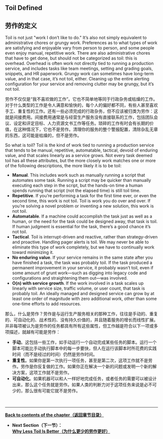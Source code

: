 ## **Toil Defined**

## **劳作的定义**

Toil is not just "work I don’t like to do." It’s also not simply equivalent to administrative chores or grungy work. Preferences as to what types of work are satisfying and enjoyable vary from person to person, and some people even enjoy manual, repetitive work. There are also administrative chores that have to get done, but should not be categorized as toil: this is overhead. Overhead is often work not directly tied to running a production service, and includes tasks like team meetings, setting and grading goals, snippets, and HR paperwork. Grungy work can sometimes have long-term value, and in that case, it’s not toil, either. Cleaning up the entire alerting configuration for your service and removing clutter may be grungy, but it’s not toil.

劳作不仅仅是“我不喜欢做的工作”。它也不简单地等同于行政杂务或枯燥的工作。对于什么类型的工作是令人满意和愉快的，每个人的偏好都不同，有些人甚至喜欢手工、重复性的工作。还有一些必须完成的行政杂务，但不应该被归类为劳作：这就是间接费用。间接费用通常是与经营生产服务没有直接联系的工作，包括团队会议、设定和评定目标、人力资源文书工作等任务。琐碎的工作有时会有长期的价值，在这种情况下，它也不是劳作。清理你的服务的整个警报配置，清除杂乱无章的东西，这可能是枯燥的，但不是劳作。

So what is toil? Toil is the kind of work tied to running a production service that tends to be manual, repetitive, automatable, tactical, devoid of enduring value, and that scales linearly as a service grows. Not every task deemed toil has all these attributes, but the more closely work matches one or more of the following descriptions, the more likely it is to be toil:

* **Manual**. This includes work such as manually running a script that automates some task. Running a script may be quicker than manually executing each step in the script, but the hands-on time a human spends running that script (not the elapsed time) is still toil time.
* **Repetitive**. If you’re performing a task for the first time ever, or even the second time, this work is not toil. Toil is work you do over and over. If you’re solving a novel problem or inventing a new solution, this work is not toil.
* **Automatable**. If a machine could accomplish the task just as well as a human, or the need for the task could be designed away, that task is toil. If human judgment is essential for the task, there’s a good chance it’s not toil.
* **Tactical**. Toil is interrupt-driven and reactive, rather than strategy-driven and proactive. Handling pager alerts is toil. We may never be able to eliminate this type of work completely, but we have to continually work toward minimizing it.
* **No enduring value**. If your service remains in the same state after you have finished a task, the task was probably toil. If the task produced a permanent improvement in your service, it probably wasn’t toil, even if some amount of grunt work—such as digging into legacy code and configurations and straightening them out—was involved.
* **O(n) with service growth**. If the work involved in a task scales up linearly with service size, traffic volume, or user count, that task is probably toil. An ideally managed and designed service can grow by at least one order of magnitude with zero additional work, other than some one-time efforts to add resources.

那么，什么是劳作？劳作是与运行生产服务相关的那种工作，往往是手动的、重复的、可自动化的、战术性的、没有持久价值的，并且随着服务的增长而线性扩展。并非每项被认为是劳作的任务都具有所有这些属性，但工作越是符合以下一项或多项描述，就越有可能是劳作：

* **手动**。这包括一些工作，如手动运行一个自动完成某些任务的脚本。运行一个脚本可能比手动执行脚本中的每一步要快，但人在运行该脚本时所花费的实践时间（而不是经过的时间）仍然是劳作时间。
* **重复性**。如果你是第一次执行一项任务，甚至是第二次，这项工作就不是劳作。劳作是你反复做的工作。如果你正在解决一个新的问题或发明一个新的解决方案，这项工作就不是劳作。
* **可自动化**。如果机器可以和人一样好地完成任务，或者任务的需要可以被设计出来，那么这个任务就是劳作。如果人类的判断力对于这项任务来说是必不可少的，那么很有可能它就不是劳作。

<br>

---

**[Back to contents of the chapter（返回章节目录）](eliminating_toil.md)**

* **Next Section（下一节）：[Why Less Toil Is Better（为什么更少的劳作更好）](why_less_toil_is_better.md)**
